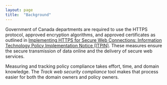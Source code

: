 ```yaml
---
layout: page
title:  "Background"
---
```


Government of Canada departments are required to use the HTTPS protocol, approved encryption algorithms, and approved certificates as outlined in [Implementing HTTPS for Secure Web Connections: Information Technology Policy Implementation Notice (ITPIN)](https://www.canada.ca/en/treasury-board-secretariat/services/information-technology/policy-implementation-notices/implementing-https-secure-web-connections-itpin.html). These measures ensure the secure transmission of data online and the delivery of secure web services.

Measuring and tracking policy compliance takes effort, time, and domain knowledge. The *Track web security compliance* tool makes that process easier for both the domain owners and policy owners. 
